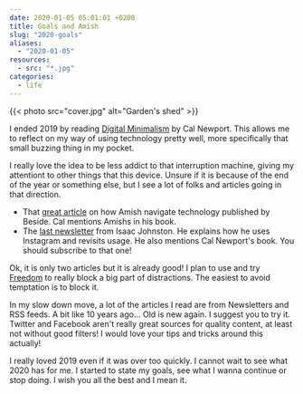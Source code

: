 ```yaml
---
date: 2020-01-05 05:01:01 +0200
title: Goals and Amish
slug: "2020-goals"
aliases:
  - "2020-01-05"
resources:
  - src: "*.jpg"
categories:
  - life
---
```


{{< photo src="cover.jpg" alt="Garden's shed" >}}

I ended 2019 by reading [Digital Minimalism](https://www.amazon.fr/Digital-Minimalism-Living-Better-Technology/dp/0241341132) by Cal Newport. This allows me to reflect on my way of using technology pretty well, more specifically that small buzzing thing in my pocket.

I really love the idea to be less addict to that interruption machine, giving my attentiont to other things that this device. Unsure if it is because of the end of the year or something else, but I see a lot of folks and articles going in that direction.

- That [great article](https://beside.media/how-to-navigate-new-tech-like-the-amish/) on how Amish navigate technology published by Beside. Cal mentions Amishs in his book.
- The [last newsletter](https://www.isaacjohnston.co/blog/why-i-deleted-instagram) from Isaac Johnston. He explains how he uses Instagram and revisits usage. He also mentions Cal Newport's book. You should subscribe to that one!

Ok, it is only two articles but it is already good! I plan to use and try [Freedom](https://freedom.to) to really block a big part of distractions. The easiest to avoid temptation is to block it.

In my slow down move, a lot of the articles I read are from Newsletters and RSS feeds. A bit like 10 years ago... Old is new again. I suggest you to try it. Twitter and Facebook aren't really great sources for quality content, at least not without good filters! I would love your tips and tricks around this actually!

I really loved 2019 even if it was over too quickly. I cannot wait to see what 2020 has for me. I started to state my goals, see what I wanna continue or stop doing. I wish you all the best and I mean it.
